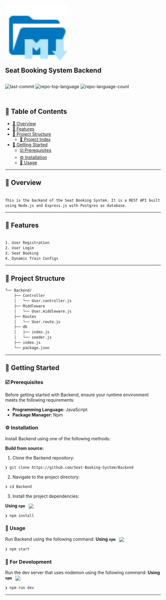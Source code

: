 <div align="left">
    <img src="https://raw.githubusercontent.com/PKief/vscode-material-icon-theme/ec559a9f6bfd399b82bb44393651661b08aaf7ba/icons/folder-markdown-open.svg" width="40%" align="left" style="margin-right: 15px"/>
    <div style="display: inline-block;">
        <h2 style="display: inline-block; vertical-align: middle; margin-top: 0;">Seat Booking System Backend</h2>
        <p>
</p>
        <p>
	<img src="https://img.shields.io/github/last-commit/Seat-Booking-System/Backend?style=default&logo=git&logoColor=white&color=0080ff" alt="last-commit">
	<img src="https://img.shields.io/github/languages/top/Seat-Booking-System/Backend?style=default&color=0080ff" alt="repo-top-language">
	<img src="https://img.shields.io/github/languages/count/Seat-Booking-System/Backend?style=default&color=0080ff" alt="repo-language-count">
</p>
        <p><!-- default option, no dependency badges. -->
</p>
        <p>
	<!-- default option, no dependency badges. -->
</p>
    </div>
</div>
<br clear="left"/>

## 🔗 Table of Contents

- [📍 Overview](#-overview)
- [👾 Features](#-features)
- [📁 Project Structure](#-project-structure)
  - [📂 Project Index](#-project-index)
- [🚀 Getting Started](#-getting-started)
  - [☑️ Prerequisites](#-prerequisites)
  - [⚙️ Installation](#-installation)
  - [🤖 Usage](#🤖-usage)

---

## 📍 Overview

<code>
This is the backend of the Seat Booking System. It is a REST API built using Node.js and Express.js with Postgres as database.
</code>

---

## 👾 Features

<code>
1. User Registration
2. User Login
3. Seat Booking
4. Dynamic Train Configs
</code>

---

## 📁 Project Structure

```sh
└── Backend/
    ├── Controller
    │   └── User.controller.js
    ├── Middleware
    │   └── User.middleware.js
    ├── Routes
    │   └── User.route.js
    ├── db
    │   ├── index.js
    │   └── seeder.js
    ├── index.js
    └── package.json
```

---

## 🚀 Getting Started

### ☑️ Prerequisites

Before getting started with Backend, ensure your runtime environment meets the following requirements:

- **Programming Language:** JavaScript
- **Package Manager:** Npm

### ⚙️ Installation

Install Backend using one of the following methods:

**Build from source:**

1. Clone the Backend repository:

```sh
❯ git clone https://github.com/Seat-Booking-System/Backend
```

2. Navigate to the project directory:

```sh
❯ cd Backend
```

3. Install the project dependencies:

**Using `npm`** &nbsp; [<img align="center" src="https://img.shields.io/badge/npm-CB3837.svg?style={badge_style}&logo=npm&logoColor=white" />](https://www.npmjs.com/)

```sh
❯ npm install
```

### 🤖 Usage

Run Backend using the following command:
**Using `npm`** &nbsp; [<img align="center" src="https://img.shields.io/badge/npm-CB3837.svg?style={badge_style}&logo=npm&logoColor=white" />](https://www.npmjs.com/)

```sh
❯ npm start
```

### 🧪 For Development

Run the dev server that uses nodemon using the following command:
**Using `npm`** &nbsp; [<img align="center" src="https://img.shields.io/badge/npm-CB3837.svg?style={badge_style}&logo=npm&logoColor=white" />](https://www.npmjs.com/)

```sh
❯ npm run dev
```

---

